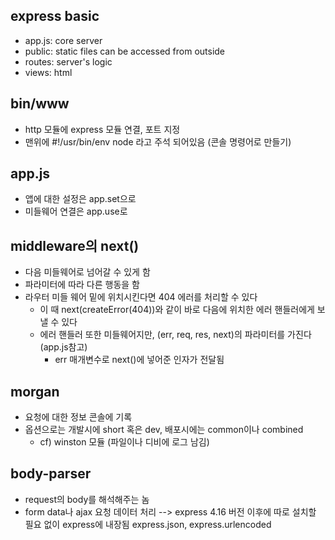 ## express basic
- app.js: core server
- public: static files can be accessed from outside
- routes: server's logic
- views: html


## bin/www
- http 모듈에 express 모듈 연결, 포트 지정
- 맨위에 #!/usr/bin/env node 라고 주석 되어있음 (콘솔 명령어로 만들기)


## app.js
- 앱에 대한 설정은 app.set으로
- 미들웨어 연결은 app.use로


## middleware의 next()
- 다음 미들웨어로 넘어갈 수 있게 함
- 파라미터에 따라 다른 행동을 함
- 라우터 미들 웨어 밑에 위치시킨다면 404 에러를 처리할 수 있다
	- 이 때 next(createError(404))와 같이 바로 다음에 위치한 에러 핸들러에게 보낼 수 있다
	- 에러 핸들러 또한 미들웨어지만, (err, req, res, next)의 파라미터를 가진다 (app.js참고)
		- err 매개변수로 next()에 넣어준 인자가 전달됨


## morgan 
- 요청에 대한 정보 콘솔에 기록
- 옵션으로는 개발시에 short 혹은 dev, 배포시에는 common이나 combined
	- cf) winston 모듈 (파일이나 디비에 로그 남김)


## body-parser
- request의 body를 해석해주는 놈
- form data나 ajax 요청 데이터 처리
--> express 4.16 버전 이후에 따로 설치할 필요 없이 express에 내장됨 express.json, express.urlencoded

